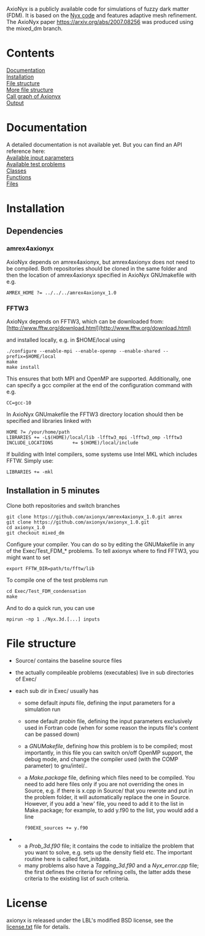 AxioNyx is a publicly available code for simulations of fuzzy dark matter (FDM). It is based on the [Nyx code](https://github.com/AMReX-Astro/Nyx.git) and features adaptive mesh refinement. The AxioNyx paper https://arxiv.org/abs/2007.08256 was produced using the mixed_dm branch.

# Contents
[Documentation](#Documentation)  
[Installation](#installation)  
[File structure](#file-structure-of-nyx)  
[More file structure](#more-file-structure)   
[Call graph of Axionyx](#call-graph-of-axionyx)  
[Output](#output)  

# Documentation 
A detailed documentation is not available yet. But you can find an API reference here:  
[Available input parameters](mddocs/input_parameters.md)  
[Available test problems](mddocs/test_problems.md)  
[Classes](mddocs/classes.md)  
[Functions](mddocs/functions.md)    
[Files](mddocs/files.md)     

# Installation

## Dependencies 

### amrex4axionyx

AxioNyx depends on amrex4axionyx, but amrex4axionyx does not need to be compiled. Both repositories should be cloned in the same folder and then the location of amrex4axionyx specified in AxioNyx GNUmakefile with e.g.
    
    AMREX_HOME ?= ../../../amrex4axionyx_1.0

### FFTW3

AxioNyx depends on FFTW3, which can be downloaded from:
[http://www.fftw.org/download.html](http://www.fftw.org/download.html)

and installed locally, e.g. in $HOME/local using 

    ./configure --enable-mpi --enable-openmp --enable-shared --prefix=$HOME/local
    make
    make install

This ensures that both MPI and OpenMP are supported. Additionally, one can specify a gcc compiler at the end of the configuration command with e.g.

    CC=gcc-10

In AxioNyx GNUmakefile the FFTW3 directory location should then be specified and libraries linked with 

    HOME ?= /your/home/path
    LIBRARIES += -L$(HOME)/local/lib -lfftw3_mpi -lfftw3_omp -lfftw3
    INCLUDE_LOCATIONS       += $(HOME)/local/include

If building with Intel compilers, some systems use Intel MKL which includes FFTW. Simply use:

    LIBRARIES += -mkl

## Installation in 5 minutes

Clone both repositories and switch branches

    git clone https://github.com/axionyx/amrex4axionyx_1.0.git amrex
    git clone https://github.com/axionyx/axionyx_1.0.git
    cd axionyx_1.0
    git checkout mixed_dm

Configure your compiler. You can do so by editing the GNUMakefile in any of the Exec/Test_FDM_* problems. To tell axionyx where to find FFTW3, you might want to set 

    export FFTW_DIR=path/to/fftw/lib
To compile one of the test problems run
   
    cd Exec/Test_FDM_condensation
    make
And to do a quick run, you can use  
  
    mpirun -np 1 ./Nyx.3d.[...] inputs




    


# File structure

  - Source/ contains the baseline source files
  - the actually compileable problems (executables) live in sub
    directories of Exec/
  - each sub dir in Exec/ usually has
      - some default *inputs* file, defining the input parameters for a
        simulation run
      - some default *probin* file, defining the input parameters
        exclusively used in Fortran code (when for some reason the
        inputs file's content can be passed down)
      - a *GNUMakefile*, defining how this problem is to be compiled;
        most importantly, in this file you can switch on/off OpenMP
        support, the debug mode, and change the compiler used (with the
        COMP parameter) to gnu/intel/..
      - a *Make.package* file, defining which files need to be compiled.
        You need to add here files only if you are not overriding the
        ones in Source, e.g. if there is x.cpp in Source/ that you
        rewrote and put in the problem folder, it will automatically
        replace the one in Source. However, if you add a 'new' file, you
        need to add it to the list in Make.package; for example, to add
        y.f90 to the list, you would add a line

        `f90EXE_sources += y.f90`

  -   - a *Prob\_3d.f90* file; it contains the code to initialize the
        problem that you want to solve, e.g. sets up the density field
        etc. The important routine here is called fort\_initdata.
      - many problems also have a *Tagging\_3d.f90* and a
        *Nyx\_error.cpp* file; the first defines the criteria for
        refining cells, the latter adds these criteria to the existing
        list of such criteria.


# License
axionyx is released under the LBL's modified BSD license, see the [license.txt](license.txt) file for details.


